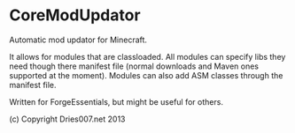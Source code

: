CoreModUpdator
==============

Automatic mod updator for Minecraft.

It allows for modules that are classloaded.
All modules can specify libs they need though there manifest file (normal downloads and Maven ones supported at the moment).
Modules can also add ASM classes through the manifest file.

Written for ForgeEssentials, but might be useful for others.

(c) Copyright  Dries007.net 2013
